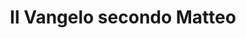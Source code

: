 ---
layout: post
title: Il Vangelo secondo Matteo
director: Pier Paolo Pasolini
year: 1964
cover: https://images.mubicdn.net/images/film/1106/cache-8597-1550839689/image-w1280.jpg
imdb_id: tt0058715
---